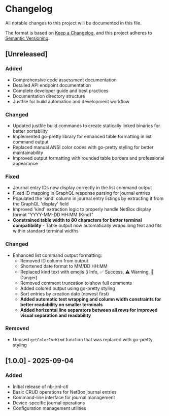 # Changelog

All notable changes to this project will be documented in this file.

The format is based on [Keep a Changelog](https://keepachangelog.com/en/1.0.0/),
and this project adheres to [Semantic Versioning](https://semver.org/spec/v2.0.0.html).

## [Unreleased]

### Added
- Comprehensive code assessment documentation
- Detailed API endpoint documentation
- Complete developer guide and best practices
- Documentation directory structure
- Justfile for build automation and development workflow

### Changed
- Updated justfile build commands to create statically linked binaries for better portability
- Implemented go-pretty library for enhanced table formatting in list command output
- Replaced manual ANSI color codes with go-pretty styling for better maintainability
- Improved output formatting with rounded table borders and professional appearance

### Fixed
- Journal entry IDs now display correctly in the list command output
- Fixed ID mapping in GraphQL response parsing for journal entries
- Populated the 'kind' column in journal entry listings by extracting it from the GraphQL 'display' field
- Improved 'kind' extraction logic to properly handle NetBox display format "YYYY-MM-DD HH:MM (Kind)"
- **Constrained table width to 80 characters for better terminal compatibility** - Table output now automatically wraps long text and fits within standard terminal widths

### Changed
- Enhanced list command output formatting:
  - Removed ID column from output
  - Shortened date format to MM/DD HH:MM
  - Replaced kind text with emojis (ℹ️ Info, ✅ Success, ⚠️ Warning, 🚨 Danger)
  - Removed comment truncation to show full comments
  - Added colored output using go-pretty styling
  - Sort entries by creation date (newest first)
  - **Added automatic text wrapping and column width constraints for better readability on smaller terminals**
  - **Added horizontal line separators between all rows for improved visual separation and readability**

### Removed
- Unused `getColorForKind` function that was replaced with go-pretty styling

## [1.0.0] - 2025-09-04

### Added
- Initial release of nb-jrnl-ctl
- Basic CRUD operations for NetBox journal entries
- Command-line interface for journal management
- Device-specific journal operations
- Configuration management utilities
